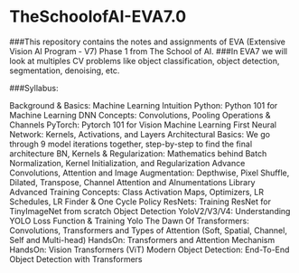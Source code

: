 # TheSchoolofAI-EVA7.0
###This repository contains the notes and assignments of EVA (Extensive Vision AI Program - V7) Phase 1 from The School of AI.
###In EVA7 we will look at multiples CV problems like object classification, object detection, segmentation, denoising, etc. 

###Syllabus:

Background & Basics: Machine Learning Intuition
Python: Python 101 for Machine Learning
DNN Concepts: Convolutions, Pooling Operations & Channels
PyTorch: Pytorch 101 for Vision Machine Learning
First Neural Network: Kernels, Activations, and Layers
Architectural Basics: We go through 9 model iterations together, step-by-step to find the final architecture
BN, Kernels & Regularization: Mathematics behind Batch Normalization, Kernel Initialization, and Regularization
Advance Convolutions, Attention and Image Augmentation: Depthwise, Pixel Shuffle, Dilated, Transpose, Channel Attention and Alnumentations Library
Advanced Training Concepts: Class Activation Maps, Optimizers, LR Schedules, LR Finder & One Cycle Policy
ResNets: Training ResNet for TinyImageNet from scratch
Object Detection YoloV2/V3/V4: Understanding YOLO Loss Function & Training Yolo
The Dawn Of Transformers: Convolutions, Transformers and Types of Attention (Soft, Spatial, Channel, Self and Multi-head)
HandsOn: Transformers and Attention Mechanism
HandsOn: Vision Transformers (ViT)
Modern Object Detection: End-To-End Object Detection with Transformers
